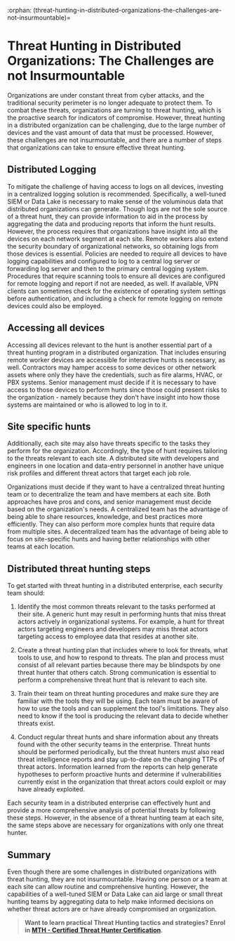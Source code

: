 :orphan:
(threat-hunting-in-distributed-organizations-the-challenges-are-not-insurmountable)=
# Threat Hunting in Distributed Organizations: The Challenges are not Insurmountable

Organizations are under constant threat from cyber attacks, and the traditional security perimeter is no longer adequate to protect them. To combat these threats, organizations are turning to threat hunting, which is the proactive search for indicators of compromise. However, threat hunting in a distributed organization can be challenging, due to the large number of devices and the vast amount of data that must be processed. However, these challenges are not insurmountable, and there are a number of steps that organizations can take to ensure effective threat hunting.

## Distributed Logging

To mitigate the challenge of having access to logs on all devices, investing in a centralized logging solution is recommended. Specifically, a well-tuned SIEM or Data Lake is necessary to make sense of the voluminous data that distributed organizations can generate. Though logs are not the sole source of a threat hunt, they can provide information to aid in the process by aggregating the data and producing reports that inform the hunt results. However, the process requires that organizations have insight into all the devices on each network segment at each site. Remote workers also extend the security boundary of organizational networks, so obtaining logs from those devices is essential. Policies are needed to require all devices to have logging capabilities and configured to log to a central log server or forwarding log server and then to the primary central logging system. Procedures that require scanning tools to ensure all devices are configured for remote logging and report if not are needed, as well. If available, VPN clients can sometimes check for the existence of operating system settings before authentication, and including a check for remote logging on remote devices could also be employed.

## Accessing all devices

Accessing all devices relevant to the hunt is another essential part of a threat hunting program in a distributed organization. That includes ensuring remote worker devices are accessible for interactive hunts is necessary, as well. Contractors may hamper access to some devices or other network assets where only they have the credentials, such as fire alarms, HVAC, or PBX systems. Senior management must decide if it is necessary to have access to those devices to perform hunts since those could present risks to the organization - namely because they don't have insight into how those systems are maintained or who is allowed to log in to it.

## Site specific hunts

Additionally, each site may also have threats specific to the tasks they perform for the organization. Accordingly, the type of hunt requires tailoring to the threats relevant to each site. A distributed site with developers and engineers in one location and data-entry personnel in another have unique risk profiles and different threat actors that target each job role.

Organizations must decide if they want to have a centralized threat hunting team or to decentralize the team and have members at each site. Both approaches have pros and cons, and senior management must decide based on the organization's needs. A centralized team has the advantage of being able to share resources, knowledge, and best practices more efficiently. They can also perform more complex hunts that require data from multiple sites. A decentralized team has the advantage of being able to focus on site-specific hunts and having better relationships with other teams at each location.

## Distributed threat hunting steps

To get started with threat hunting in a distributed enterprise, each security team should:

1. Identify the most common threats relevant to the tasks performed at their site. A generic hunt may result in performing hunts that miss threat actors actively in organizational systems. For example, a hunt for threat actors targeting engineers and developers may miss threat actors targeting access to employee data that resides at another site.

2. Create a threat hunting plan that includes where to look for threats, what tools to use, and how to respond to threats. The plan and process must consist of all relevant parties because there may be blindspots by one threat hunter that others catch. Strong communication is essential to perform a comprehensive threat hunt that is relevant to each site.

3. Train their team on threat hunting procedures and make sure they are familiar with the tools they will be using. Each team must be aware of how to use the tools and can supplement the tool's limitations. They also need to know if the tool is producing the relevant data to decide whether threats exist.

4. Conduct regular threat hunts and share information about any threats found with the other security teams in the enterprise. Threat hunts should be performed periodically, but the threat hunters must also read threat intelligence reports and stay up-to-date on the changing TTPs of threat actors. Information learned from the reports can help generate hypotheses to perform proactive hunts and determine if vulnerabilities currently exist in the organization that threat actors could exploit or may have already exploited.
   
Each security team in a distributed enterprise can effectively hunt and provide a more comprehensive analysis of potential threats by following these steps. However, in the absence of a threat hunting team at each site, the same steps above are necessary for organizations with only one threat hunter.

## Summary

Even though there are some challenges in distributed organizations with threat hunting, they are not insurmountable. Having one person or a team at each site can allow routine and comprehensive hunting. However, the capabilities of a well-tuned SIEM or Data Lake can aid large or small threat hunting teams by aggregating data to help make informed decisions on whether threat actors are or have already compromised an organization.

> **Want to learn practical Threat Hunting tactics and strategies? Enrol in [MTH - Certified Threat Hunter Certification](https://www.mosse-institute.com/certifications/mth-certified-threat-hunter.html).**